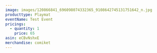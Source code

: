 ```yaml
---
image: images/120866841_696098074332365_9108642745131751642_n.jpg
producttype: Playmat
eventName: Test Event
pricings:
  - quantity: 1
    price: 65
asin: eCBvNshxE
merchandise: comiket
---
```

